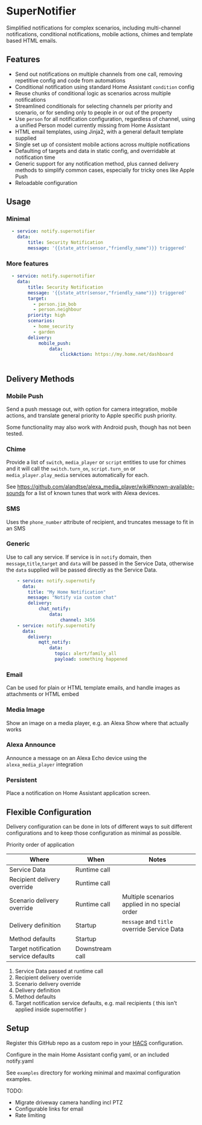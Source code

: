 # SuperNotifier

Simplified notifications for complex scenarios, including multi-channel notifications, conditional notifications, mobile actions, chimes and template based HTML emails.

## Features

* Send out notifications on multiple channels from one call, removing repetitive config and code from automations
* Conditional notification using standard Home Assistant `condition` config
* Reuse chunks of conditional logic as scenarios across multiple notifications
* Streamlined conditionals for selecting channels per priority and scenario, or
for sending only to people in or out of the property
* Use `person` for all notification configuration, regardless of channel, using a unified Person model currently missing from Home Assistant
* HTML email templates, using Jinja2, with a general default template supplied
* Single set up of consistent mobile actions across multiple notifications
* Defaulting of targets and data in static config, and overridable at notification time
* Generic support for any notification method, plus canned delivery methods to simplify common cases, especially for tricky ones like Apple Push
* Reloadable configuration

## Usage

### Minimal
```yaml
  - service: notify.supernotifier
    data:
        title: Security Notification
        message: '{{state_attr(sensor,"friendly_name")}} triggered'                    
```

### More features
```yaml
  - service: notify.supernotifier
    data:
        title: Security Notification
        message: '{{state_attr(sensor,"friendly_name")}} triggered'
        target: 
          - person.jim_bob
          - person.neighbour
        priority: high
        scenarios:
          - home_security
          - garden
        delivery:
            mobile_push:
                data:
                    clickAction: https://my.home.net/dashboard
                    
```

## Delivery Methods

### Mobile Push

Send a push message out, with option for camera integration, mobile actions, and
translate general priority to Apple specific push priority. 

Some functionality may also work with Android push, though has not been tested.

### Chime

Provide a list of `switch`, `media_player` or `script` entities to use for chimes
and it will call the `switch.turn_on`, `script.turn_on` or `media_player.play_media`
services automatically for each.

See https://github.com/alandtse/alexa_media_player/wiki#known-available-sounds for
a list of known tunes that work with Alexa devices.

### SMS

Uses the `phone_number` attribute of recipient, and truncates message to fit in an SMS

### Generic

Use to call any service.
If service is in `notify` domain, then `message`,`title`,`target` and `data` will be
passed in the Service Data, otherwise the `data` supplied will be passed directly
as the Service Data.

```yaml
    - service: notify.supernotify
      data:
        title: "My Home Notification"
        message: "Notify via custom chat"
        delivery:
            chat_notify:
                data:
                    channel: 3456
    - service: notify.supernotify
      data:
        delivery:
            mqtt_notify:
                data:
                  topic: alert/family_all
                  payload: something happened
```

### Email

Can be used for plain or HTML template emails, and handle images as attachments
or HTML embed

### Media Image

Show an image on a media player, e.g. an Alexa Show where that actually works

### Alexa Announce

Announce a message on an Alexa Echo device using the `alexa_media_player` integration

### Persistent

Place a notification on Home Assistant application screen.

## Flexible Configuration

Delivery configuration can be done in lots of different ways to suit different configurations
and to keep those configuration as minimal as possible.

Priority order of application


| Where                                | When            | Notes                                            |
|--------------------------------------|-----------------|--------------------------------------------------|
| Service Data                         | Runtime call    |                                                  |
| Recipient delivery override          | Runtime call    |                                                  |
| Scenario delivery override           | Runtime call    | Multiple scenarios applied in no special order   |
| Delivery definition                  | Startup         | `message` and `title` override Service Data      |
| Method defaults                      | Startup         |                                                  |
| Target notification service defaults | Downstream call |                                                  |


1. Service Data passed at runtime call
2. Recipient delivery override 
3. Scenario delivery override
4. Delivery definition
5. Method defaults
6. Target notification service defaults, e.g. mail recipients ( this isn't applied inside supernotifier )

## Setup

Register this GitHub repo as a custom repo 
in your [HACS]( https://hacs.xyz) configuration. 

Configure in the main Home Assistant config yaml, or an included notify.yaml

See `examples` directory for working minimal and maximal configuration examples.

TODO:

* Migrate driveway camera handling incl PTZ
* Configurable links for email
* Rate limiting


            